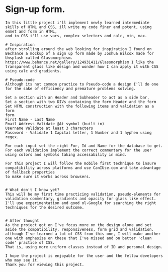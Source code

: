 # Sign-up form.

    In this little project i'll implement newly learned intermediate skills of HTML and CSS, ill write my code finer and potent, using emmet and form in HTML,
    and in CSS i'll use vars, complex selectors and calc, min, max.

    # Inspiration
    after strolling around the web looking for inspiration I found on Bechance a mockup of a sign up form made by Joshua Wilcox made for Unsplash called Glassmorphism.
    https://www.behance.net/gallery/124931411/Glassmorphism I like the transparent glass like design and wonder how I can apply it with CSS using calc and gradients.

    # Pseudo-code
    Although its not common practice to Pseudo-code a design I'll do one for the sake of efficiency and premature problems solving.

    Set a section with an Header and Subheader to act as a side bar.
    Set a section with two DIVs containing the form Header and the form
    Set HTML construction with the following items and validation as a form
    form
    First Name - Last Name
    Email Address Validate @At symbol (built in)
    Username Validate at least 3 characters
    Password - Validate 1 Capital letter, 1 Number and 1 hyphen using regex.

    For each input set the right For, Id and Name for the database to get.
    For each validation implement the correct commentary for the user using colors and symbols taking accessability in mind.

    For this project I will follow the mobile first technique to insure compatibility across platforms and use CanIUse.com and take advantage of fallback properties
    to make sure it works across browsers.


    # What don't I know yet?
    This will be my first time practicing validation, pseudo-elements for validation commentary, gradients and opacity for glass like effect.
    I'll use experimentation and good ol-Google for searching the right techniques for the desired outcome.


    # After thought
    As the project got on I've focus more on the design alone and set aside the compatibility, responsiveness, form grid and validation. although I've learned a lot of CSS from this one, I will make another one with emphasize on these that I've missed and on better 'clean code' practice of CSS.
    That is, using more uniform classes instead of ID and personal design.

    I hope the project is enjoyable for the user and the fellow developers who may see it.
    Thank you for viewing this project.
